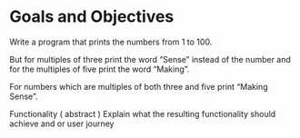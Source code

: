 # Goals and Objectives

Write a program that prints the numbers from 1 to 100. 

But for multiples of three print the word “Sense” instead of the number and for the multiples of five print the word “Making”. 

For numbers which are multiples of both three and five print “Making Sense”.

Functionality  ( abstract )
Explain what the resulting functionality should achieve and or user journey 
